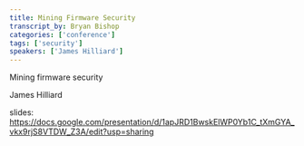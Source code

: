 ```yaml
---
title: Mining Firmware Security
transcript_by: Bryan Bishop
categories: ['conference']
tags: ['security']
speakers: ['James Hilliard']
---
```


Mining firmware security

James Hilliard

slides: <https://docs.google.com/presentation/d/1apJRD1BwskElWP0Yb1C_tXmGYA_vkx9rjS8VTDW_Z3A/edit?usp=sharing>


